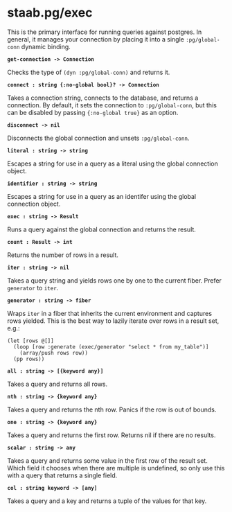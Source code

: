 # staab.pg/exec

This is the primary interface for running queries against postgres. In general, it manages your connection by placing it into a single `:pg/global-conn` dynamic binding.

**`get-connection -> Connection`**

Checks the type of `(dyn :pg/global-conn)` and returns it.

**`connect : string {:no-global bool}? -> Connection`**

Takes a connection string, connects to the database, and returns a connection. By default, it sets the connection to `:pg/global-conn`, but this can be disabled by passing `{:no-global true}` as an option.

**`disconnect -> nil`**

Disconnects the global connection and unsets `:pg/global-conn`.

**`literal : string -> string`**

Escapes a string for use in a query as a literal using the global connection object.

**`identifier : string -> string`**

Escapes a string for use in a query as an identifer using the global connection object.

**`exec : string -> Result`**

Runs a query against the global connection and returns the result.

**`count : Result -> int`**

Returns the number of rows in a result.

**`iter : string -> nil`**

Takes a query string and yields rows one by one to the current fiber. Prefer `generator` to `iter`.

**`generator : string -> fiber`**

Wraps `iter` in a fiber that inherits the current environment and captures rows yielded. This is the best way to lazily iterate over rows in a result set, e.g.:

```
(let [rows @[]]
  (loop [row :generate (exec/generator "select * from my_table")]
    (array/push rows row))
  (pp rows))
```

**`all : string -> [{keyword any}]`**

Takes a query and returns all rows.

**`nth : string -> {keyword any}`**

Takes a query and returns the nth row. Panics if the row is out of bounds.

**`one : string -> {keyword any}`**

Takes a query and returns the first row. Returns nil if there are no results.

**`scalar : string -> any`**

Takes a query and returns some value in the first row of the result set. Which field it chooses when there are multiple is undefined, so only use this with a
query that returns a single field.

**`col : string keyword -> [any]`**

Takes a query and a key and returns a tuple of the values for that key.
